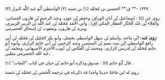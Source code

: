 ١٣٣٧ -** ق:** الحسين بن مُحَمَّد (١) بن شنبة (٢) الواسطي أَبُو عَبد اللَّه البزاز (٣) .

روى عن (٤) : إسماعيل بْن أبان الوراق، وجعفر بْن عون، وعبد الرحيم بْن هارون الغساني، والعلاء بْن عَبْد الْجَبَّارِ العطار المكي (ق) ، وأبي أَحْمَد مُحَمَّد بْن عَبد اللَّهِ بْن الزبير الزبيري، ويزيد بْن هارون، ويعقوب بْن إسحاق الحضرمي.

**رَوَى عَنه:** ابْن ماجه، وأسلم بْن سهل الواسطي بحشل، وأبو بكر الخليل بْن مُحَمَّد بْن أَبي رافع الواسطي ابْن بنت تميم بْن المنتصر، وعبد الرحمن بْن أَبي حَاتِم الرازي، وأبوه أَبُو حاتم مُحَمَّد بْن إدريس الرازي، ومحمد بْن الْعَبَّاس بْن أيوب الأخرم الأصبهاني، ومحمد بْن عَبد الله الحضرمي مطين.

قال أَبُو حاتم (٥) : صدوق.وذكره أبو حاتم بْن حبان في كتاب "الثقات" (١) .

روى له ابن مَاجَهْ حديثا واحدا قد ذكرناه في ترجمة الْحَسَن بْن مُحَمَّد بْن شعبة.